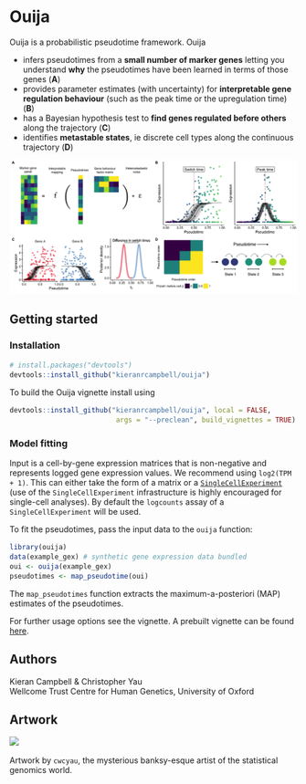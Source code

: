 # Ouija


Ouija is a probabilistic pseudotime framework. Ouija 

* infers pseudotimes from a **small number of marker genes** letting you understand **why** the pseudotimes have been learned in terms of those genes (**A**)
* provides parameter estimates (with uncertainty) for **interpretable gene regulation behaviour** (such as the peak time or the upregulation time) (**B**)
* has a Bayesian hypothesis test to **find genes regulated before others** along the trajectory (**C**)
* identifies **metastable states**, ie discrete cell types along the continuous trajectory (**D**)

<img src="inst/www/fig_main.png" width="600"/>


## Getting started

### Installation

```r
# install.packages("devtools")
devtools::install_github("kieranrcampbell/ouija")
```

To build the Ouija vignette install using

```r
devtools::install_github("kieranrcampbell/ouija", local = FALSE, 
                          args = "--preclean", build_vignettes = TRUE)
```

### Model fitting

Input is a cell-by-gene expression matrices that is non-negative and represents logged gene expression values. We recommend using `log2(TPM + 1)`. This can either take the form of a matrix or a [`SingleCellExperiment`](https://bioconductor.org/packages/release/bioc/html/SingleCellExperiment.html) (use of the `SingleCellExperiment` infrastructure is highly encouraged for single-cell analyses). By default the `logcounts` assay of a `SingleCellExperiment` will be used.

To fit the pseudotimes, pass the input data to the `ouija` function:

```r
library(ouija)
data(example_gex) # synthetic gene expression data bundled
oui <- ouija(example_gex)
pseudotimes <- map_pseudotime(oui)
```

The `map_pseudotimes` function extracts the maximum-a-posteriori (MAP) estimates of the pseudotimes.

For further usage options see the vignette. A prebuilt vignette can be found [here](http://kieranrcampbell.github.io/ouija).


## Authors

Kieran Campbell & Christopher Yau  
Wellcome Trust Centre for Human Genetics, University of Oxford

## Artwork

<img src="inst/www/chris_ouija.jpg" width="500"/>

Artwork by `cwcyau`, the mysterious banksy-esque artist of the statistical genomics world.



